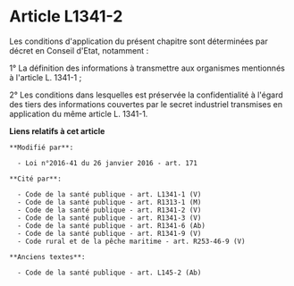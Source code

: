 # Article L1341-2

Les conditions d'application du présent chapitre sont déterminées par décret en Conseil d'Etat, notamment : 

1° La définition des informations à transmettre aux organismes mentionnés à l'article L. 1341-1 ; 

2° Les conditions dans lesquelles est préservée la confidentialité à l'égard des tiers des informations couvertes par le
secret industriel transmises en application du même article L. 1341-1.

**Liens relatifs à cet article**

	**Modifié par**:

	  - Loi n°2016-41 du 26 janvier 2016 - art. 171

	**Cité par**:

	  - Code de la santé publique - art. L1341-1 (V)
	  - Code de la santé publique - art. R1313-1 (M)
	  - Code de la santé publique - art. R1341-2 (V)
	  - Code de la santé publique - art. R1341-3 (V)
	  - Code de la santé publique - art. R1341-6 (Ab)
	  - Code de la santé publique - art. R1341-9 (V)
	  - Code rural et de la pêche maritime - art. R253-46-9 (V)

	**Anciens textes**:

	  - Code de la santé publique - art. L145-2 (Ab)
